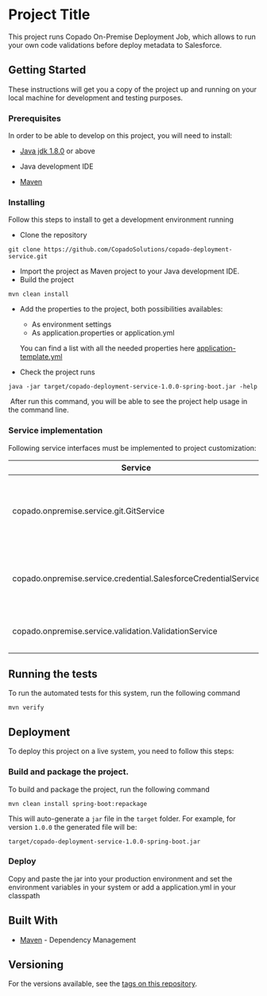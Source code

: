 # Project Title

This project runs Copado On-Premise Deployment Job, which allows to run your own code validations before deploy metadata to Salesforce.



## Getting Started

These instructions will get you a copy of the project up and running on your local machine for development and testing purposes. 

### Prerequisites

In order to be able to develop on this project, you will need to install:

* [Java jdk 1.8.0](https://www.oracle.com/technetwork/java/javase/downloads/jdk8-downloads-2133151.html) or above

* Java development IDE

* [Maven](https://maven.apache.org/download.cgi)


### Installing

Follow this steps to install to get a development environment running

* Clone the repository

```
git clone https://github.com/CopadoSolutions/copado-deployment-service.git
```



* Import the project as Maven project to your Java development IDE.
* Build the project

```
mvn clean install
```

* Add the properties to the project, both possibilities availables:

  * As environment settings 
  * As application.properties or application.yml

  You can find a list with all the needed properties here [application-template.yml](./src/main/resources/application-template.yml)

* Check the project runs

```
java -jar target/copado-deployment-service-1.0.0-spring-boot.jar -help
```

​	After run this command, you will be able to see the project help usage in the command line.



### Service implementation

Following service interfaces must be implemented to project customization:

| Service                                                      | Description                                                  |
| ------------------------------------------------------------ | ------------------------------------------------------------ |
| copado.onpremise.service.git.GitService                      | Git client that allows to connect and execute actions in your git repository. |
| copado.onpremise.service.credential.SalesforceCredentialService | Service that allows to retrieve the   credentials for your organizations. |
| copado.onpremise.service.validation.ValidationService        | Service that will allow or deny the deployment.              |



## Running the tests

To run the automated tests for this system, run the following command

```
mvn verify
```



## Deployment

To deploy this project on a live system, you need to follow this steps:

### Build and package the project. 

To build and package the project, run the following command

```
mvn clean install spring-boot:repackage
```

This will auto-generate a `jar` file in the `target` folder. For example, for version `1.0.0` the generated file will be:

```target/copado-deployment-service-1.0.0-spring-boot.jar ```



### Deploy

Copy and paste the jar into your production environment and set the environment variables in your system or add a application.yml in your classpath



## Built With

* [Maven](https://maven.apache.org/) - Dependency Management


## Versioning

For the versions available, see the [tags on this repository](https://github.com/CopadoSolutions/copado-deployment-service/tags). 


